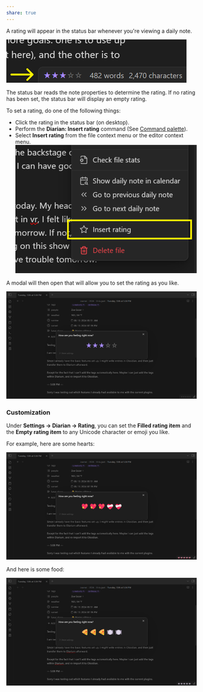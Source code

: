 ```yaml
---
share: true
---
```

A rating will appear in the status bar whenever you're viewing a daily note.

![rating-status-bar](../Attachments/rating-status-bar.png)

The status bar reads the note properties to determine the rating. If no rating has been set, the status bar will display an empty rating.

To set a rating, do one of the following things:
- Click the rating in the status bar (on desktop).
- Perform the **Diarian: Insert rating** command (See [Command palette](https://help.obsidian.md/Plugins/Command+palette)).
- Select **Insert rating** from the file context menu or the editor context menu.
    ![rating-context-menu](../Attachments/rating-context-menu.png)

A modal will then open that will allow you to set the rating as you like.

![rating-modal](../Attachments/rating-modal.png)
### Customization
Under **Settings → Diarian → Rating**, you can set the **Filled rating item** and the **Empty rating item** to any Unicode character or emoji you like.

For example, here are some hearts:

![rating-heart-example](../Attachments/rating-heart-example.png)

And here is some food:

![rating-pizza-example](../Attachments/rating-pizza-example.png)
